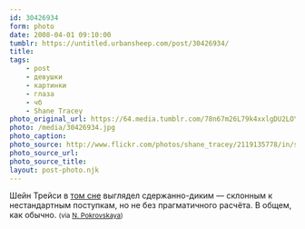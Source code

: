 ```yaml
---
id: 30426934
form: photo
date: 2008-04-01 09:10:00
tumblr: https://untitled.urbansheep.com/post/30426934/
title:
tags:
    - post
    - девушки
    - картинки
    - глаза
    - чб
    - Shane Tracey
photo_original_url: https://64.media.tumblr.com/78n67m26L79k4xxlgDU2LOYB_500.jpg
photo: /media/30426934.jpg
photo_caption: 
photo_source: http://www.flickr.com/photos/shane_tracey/2119135778/in/set-72157594325334804/
photo_source_url:
photo_source_title:
layout: post-photo.njk
---
```


<p>Шейн Трейси в <a href="http://friendfeed.com/e/add2351c-0f29-183b-17f4-661bc98b0f4d">том сне</a> выглядел сдержанно-диким&nbsp;— cклонным к нестандартным поступкам, но не без прагматичного расчёта. В общем, как обычно. <small>(via <a href="http://www.flickr.com/photos/shane_tracey/2119135778/in/set-72157594325334804/">N. Pokrovskaya</a>)</small></p>
